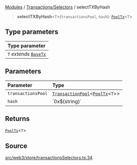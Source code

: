 [Modules](../../../README.md) / [Transactions/Selectors](../README.md) / selectTXByHash

> **selectTXByHash**\<`T`\>(`transactionsPool`, `hash`): [`PoolTx`](../../Slice/type-aliases/PoolTx.md)\<`T`\>

## Type parameters

| Type parameter |
| :------ |
| `T` *extends* [`BaseTx`](../../../TransactionAdapters/types/type-aliases/BaseTx.md) |

## Parameters

| Parameter | Type |
| :------ | :------ |
| `transactionsPool` | [`TransactionPool`](../../Slice/type-aliases/TransactionPool.md)\<[`PoolTx`](../../Slice/type-aliases/PoolTx.md)\<`T`\>\> |
| `hash` | \`0x$\{string\}\` |

## Returns

[`PoolTx`](../../Slice/type-aliases/PoolTx.md)\<`T`\>

## Source

[src/web3/store/transactionsSelectors.ts:34](https://github.com/bgd-labs/fe-shared/blob/9fba57060d0d09d18d0564e6f8921c7206d93e88/src/web3/store/transactionsSelectors.ts#L34)
